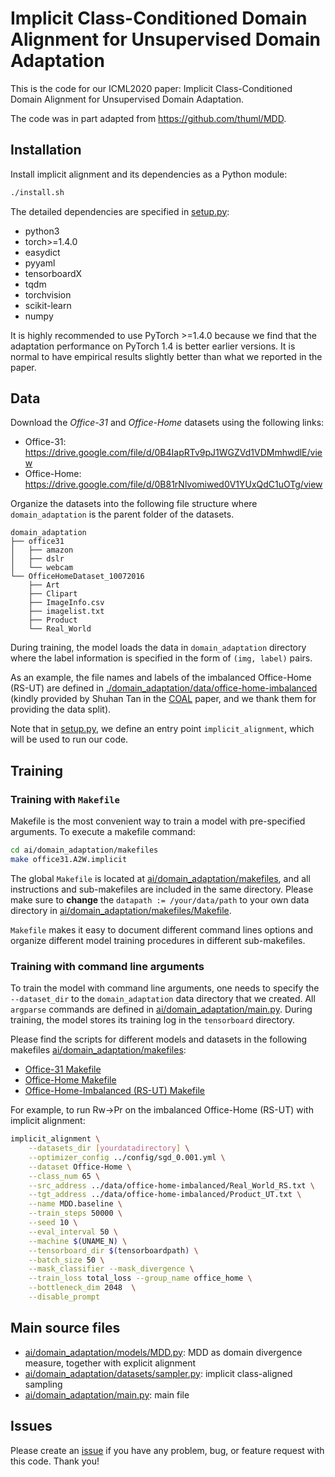 # Implicit Class-Conditioned Domain Alignment for Unsupervised Domain Adaptation
This is the code for our ICML2020 paper: Implicit Class-Conditioned Domain Alignment for Unsupervised Domain Adaptation.

The code was in part adapted from https://github.com/thuml/MDD.
## Installation
Install implicit alignment and its dependencies as a Python module:
```bash
./install.sh
```
The detailed dependencies are specified in [setup.py](./setup.py):

- python3
- torch>=1.4.0
- easydict
- pyyaml
- tensorboardX
- tqdm
- torchvision
- scikit-learn
- numpy

It is highly recommended to use PyTorch >=1.4.0 because we find that the adaptation performance on PyTorch 1.4 is better earlier versions.
It is normal to have empirical results slightly better than what we reported in the paper.

## Data
Download the *Office-31* and *Office-Home* datasets using the following links:
- Office-31: https://drive.google.com/file/d/0B4IapRTv9pJ1WGZVd1VDMmhwdlE/view
- Office-Home: https://drive.google.com/file/d/0B81rNlvomiwed0V1YUxQdC1uOTg/view

Organize the datasets into the following file structure where `domain_adaptation` is the parent folder of the datasets.
```
domain_adaptation
├── office31
│   ├── amazon
│   ├── dslr
│   └── webcam
└── OfficeHomeDataset_10072016
    ├── Art
    ├── Clipart
    ├── ImageInfo.csv
    ├── imagelist.txt
    ├── Product
    └── Real_World
```
During training, the model loads the data in `domain_adaptation` directory where the label information is specified in the form of `(img, label)` pairs.

As an example, the file names and labels of the imbalanced Office-Home (RS-UT) are defined in [./domain_adaptation/data/office-home-imbalanced](ai/domain_adaptation/data/office-home-imbalanced) (kindly provided by Shuhan Tan in the [COAL](https://arxiv.org/abs/1910.10320) paper, and we thank them for providing the data split).


Note that in [setup.py](./setup.py), we define an entry point `implicit_alignment`, which will be used to run our code.

## Training
### Training with `Makefile`
Makefile is the most convenient way to train a model with pre-specified arguments.
To execute a makefile command:
```bash
cd ai/domain_adaptation/makefiles
make office31.A2W.implicit
```
The global `Makefile` is located at [ai/domain_adaptation/makefiles](./ai/domain_adaptation/makefiles/Makefile), and all instructions and sub-makefiles are included in the same directory.
Please make sure to **change** the `datapath := /your/data/path` to your own data directory in [ai/domain_adaptation/makefiles/Makefile](./ai/domain_adaptation/makefiles/Makefile).

`Makefile` makes it easy to document different command lines options and organize different model training procedures in different sub-makefiles.


### Training with command line arguments

To train the model with command line arguments, one needs to specify the `--dataset_dir` to the `domain_adaptation` data directory that we created.
All `argparse` commands are defined in [ai/domain_adaptation/main.py](ai/domain_adaptation/main.py).
During training, the model stores its training log in the `tensorboard` directory.

Please find the scripts for different models and datasets in the following makefiles [ai/domain_adaptation/makefiles](./ai/domain_adaptation/makefiles/Makefile):

- [Office-31 Makefile](./ai/domain_adaptation/makefiles/Makefile_office31)
- [Office-Home Makefile](./ai/domain_adaptation/makefiles/Makefile_office_home_standard)
- [Office-Home-Imbalanced (RS-UT) Makefile](./ai/domain_adaptation/makefiles/Makefile_officehome_imbalanced)

For example, to run Rw->Pr on the imbalanced Office-Home (RS-UT) with implicit alignment:
```bash
implicit_alignment \
    --datasets_dir [yourdatadirectory] \
    --optimizer_config ../config/sgd_0.001.yml \
    --dataset Office-Home \
    --class_num 65 \
    --src_address ../data/office-home-imbalanced/Real_World_RS.txt \
    --tgt_address ../data/office-home-imbalanced/Product_UT.txt \
    --name MDD.baseline \
    --train_steps 50000 \
    --seed 10 \
    --eval_interval 50 \
    --machine $(UNAME_N) \
    --tensorboard_dir $(tensorboardpath) \
    --batch_size 50 \
    --mask_classifier --mask_divergence \
    --train_loss total_loss --group_name office_home \
    --bottleneck_dim 2048  \
    --disable_prompt
```



## Main source files
- [ai/domain_adaptation/models/MDD.py](ai/domain_adaptation/models/MDD.py): MDD as domain divergence measure, together with explicit alignment
- [ai/domain_adaptation/datasets/sampler.py](ai/domain_adaptation/datasets/sampler.py): implicit class-aligned sampling
- [ai/domain_adaptation/main.py](ai/domain_adaptation/main.py): main file

## Issues
Please create an [issue](https://github.com/xiangdal/implicit_alignment/issues) if you have any problem, bug, or feature request with this code. Thank you!
